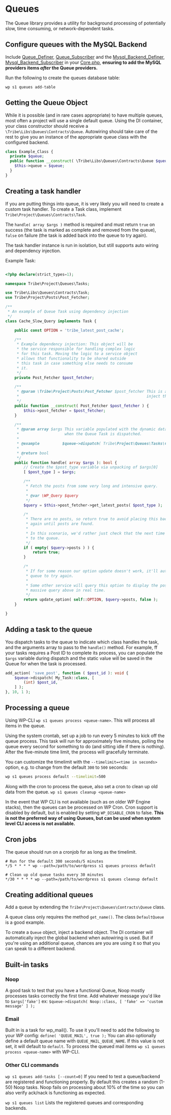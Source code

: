 # Queues

The Queue library provides a utility for background processing of potentially slow,
time consuming, or network-dependent tasks.

## Configure queues with the MySQL Backend

Include [Queue_Definer](https://github.com/moderntribe/tribe-libs/blob/master/src/Queues/Queues_Definer.php), [Queue_Subscriber](https://github.com/moderntribe/tribe-libs/blob/master/src/Queues/Queues_Subscriber.php) and the [Mysql_Backend_Definer](https://github.com/moderntribe/tribe-libs/blob/master/src/Queues_Mysql/Mysql_Backend_Definer.php), [Mysql_Backend_Subscriber](https://github.com/moderntribe/tribe-libs/blob/master/src/Queues_Mysql/Mysql_Backend_Subscriber.php) in your [Core.php](https://github.com/moderntribe/square-one/blob/main/wp-content/plugins/core/src/Core.php), **ensuring to add the MySQL providers items _after_ the Queue providers.**

Run the following to create the queues database table:
```shell
wp s1 queues add-table
```

## Getting the Queue Object

While it is possible (and in rare cases appropriate) to have multiple queues, most often
a project will use a single default queue. Using the DI container, your class constructor
should receive a `\Tribe\Libs\Queues\Contracts\Queue`. Autowiring should take care of the
rest to give you an instance of the appropriate queue class with the configured backend.

```php
class Example_Class {
  private $queue;
  public function __construct( \Tribe\Libs\Queues\Contracts\Queue $queue ) {
    $this->queue = $queue;
  }
}
```

## Creating a task handler

If you are putting things into queue, it is very likely you will need to create a custom task handler.
To create a Task class, implement `Tribe\Project\Queues\Contracts\Task`.

The `handle( array $args )` method is required and must return `true` on success (the task is marked as complete
and removed from the queue), `false` on failure (the task is added back into the queue to try again).

The task handler instance is run in isolation, but still supports auto wiring and dependency injection.

Example Task:

```php

<?php declare(strict_types=1);

namespace Tribe\Project\Queues\Tasks;

use Tribe\Libs\Queues\Contracts\Task;
use Tribe\Project\Posts\Post_Fetcher;

/**
 * An example of Queue Task using dependency injection
 */
class Cache_Slow_Query implements Task {

	public const OPTION = 'tribe_latest_post_cache';

	/**
	 * Example dependency injection: This object will be
	 * the service responsible for handling complex logic
	 * for this task. Moving the logic to a service object
	 * allows that functionality to be shared outside
	 * this task in case something else needs to consume
	 * it.
	 */
	private Post_Fetcher $post_fetcher;

	/**
	 * @param \Tribe\Project\Posts\Post_Fetcher $post_fetcher This is a concrete class. PHP-DI knows to automatically
	 *                                                        inject the instance without any needed configuration.
	 */
	public function __construct( Post_Fetcher $post_fetcher ) {
		$this->post_fetcher = $post_fetcher;
	}

	/**
	 * @param array $args This variable populated with the dynamic data you set
	 *                    when the Queue Task is dispatched.
	 *
	 * @example          $queue->dispatch( Tribe\Project\Queues\Tasks\Cache_Slow_Query::class, [ 'my_custom_post_type' ] );
	 *
	 * @return bool
	 */
	public function handle( array $args ): bool {
		// Create the $post_type variable via unpacking of $args[0]
		[ $post_type ] = $args;

		/**
		 * Fetch the posts from some very long and intensive query.
		 *
		 * @var \WP_Query $query
		 */
		$query = $this->post_fetcher->get_latest_posts( $post_type );

		/*
		 * There are no posts, so return true to avoid placing this back in the queue to run
		 * again until posts are found.
		 *
		 * In this scenario, we'd rather just check that the next time this task is dispatched
		 * to the queue.
		 */
		if ( empty( $query->posts ) ) {
			return true;
		}

		/*
		 * If for some reason our option update doesn't work, it'll automatically be placed back in the
		 * queue to try again.
		 *
		 * Some other service will query this option to display the posts instead of running the
		 * massive query above in real time.
		 */
		return update_option( self::OPTION, $query->posts, false );
	}

}

```

## Adding a task to the queue

You dispatch tasks to the queue to indicate which class handles the task, and the arguments array to pass
to the `handle()` method. For example, ff your tasks requires a Post ID to complete its process, 
you can populate the `$args` variable during dispatch and the static value will be saved in the Queue
for when the task is processed. 

```php
add_action( 'save_post', function ( $post_id ): void {
	$queue->dispatch( My_Task::class, [
		(int) $post_id,
	] );
}, 10, 1 );
```


## Processing a queue

Using WP-CLI `wp s1 queues process <queue-name>`. This will process all items in the queue.

Using the system crontab, set up a job to run every 5 minutes to kick off the queue process. This
task will run for approximately five minutes, polling the queue every second for something to do
(and sitting idle if there is nothing). After the five-minute time limit, the process will gracefully
terminate.

You can customize the timelimit with the `--timelimit=<time in seconds>` option, e.g. to change from the default
`300` to `500` seconds:

```bash
wp s1 queues process default --timelimit=500
```

Along with the cron to process the queue, also set a cron to clean up old data from the queue.
`wp s1 queues cleanup <queue-name>`

In the event that WP CLI is not available (such as on older WP Engine stacks), then the queues can be processed on WP Cron.
Cron support is disabled by default, but is enabled by setting `WP_DISABLE_CRON` to false. **This is not the preferred way
of using Queues, but can be used when system level CLI access is not available.**

## Cron jobs
The queue should run on a cronjob for as long as the timelimit.

```shell
# Run for the default 300 seconds/5 minutes
*/5 * * * * wp --path=/path/to/wordpress s1 queues process default

# Clean up old queue tasks every 30 minutes
*/30 * * * * wp --path=/path/to/wordpress s1 queues cleanup default
```

## Creating additional queues

Add a queue by extending the `Tribe\Project\Queues\Contracts\Queue` class.

A queue class only requires the method `get_name()`. The class `DefaultQueue` is a good example.

To create a `Queue` object, inject a backend object. The DI container will automatically inject
the global backend when autowiring is used. But if you're using an additional queue, chances are
you are using it so that you can speak to a different backend.

## Built-in tasks
### Noop
A good task to test that you have a functional Queue, Noop mostly processes tasks correctly the first time.
Add whatever message you'd like to `$args['fake']`
ex: `$queue->dispatch( Noop::class, [ 'fake' => 'custom message' ] );`

### Email
Built in is a task for wp_mail(). To use it you'll need to add the following to your WP config:
`define( 'QUEUE_MAIL', true );`
You can also optionally define a default queue name with `QUEUE_MAIL_QUEUE_NAME`. If this value is not set, it will default to `default`.
To process the queued mail items `wp s1 queues process <queue-name>` with WP-CLI.

### Other CLI commands
`wp s1 queues add-tasks [--count=0]`
If you need to test a queue/backend are registered and functioning properly. By default this
creates a random (1-50) Noop tasks.  Noop fails on processing about 10% of the time so you can
also verify ack/nack is functioning as expected.

`wp s1 queues list`
Lists the registered queues and corresponding backends.
